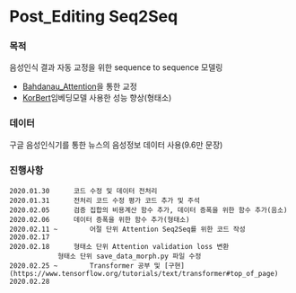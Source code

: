 # Post_Editing Seq2Seq
### 목적

음성인식 결과 자동 교정을 위한 sequence to sequence 모델링

- [Bahdanau_Attention](https://www.tensorflow.org/tutorials/text/nmt_with_attention )을 통한 교정
- [KorBert](http://aiopen.etri.re.kr/service_dataset.php)임베딩모델 사용한 성능 향상(형태소)

### 데이터

구글 음성인식기를 통한 뉴스의 음성정보 데이터 사용(9.6만 문장)

### 진행사항

```
2020.01.30		코드 수정 및 데이터 전처리
2020.01.31		전처리 코드 수정 평가 코드 추가 및 주석
2020.02.05		검증 집합의 비용계산 함수 추가, 데이터 증폭을 위한 함수 추가(음소)
2020.02.06		데이터 증폭을 위한 함수 추가(형태소)
2020.02.11 ~		어절 단위 Attention Seq2Seq를 위한 코드 작성
2020.02.17
2020.02.18		형태소 단위 Attention validation loss 변환
			형태소 단위 save_data_morph.py 파일 수정
2020.02.25 ~ 		Transformer 공부 및 [구현](https://www.tensorflow.org/tutorials/text/transformer#top_of_page)
2020.02.28
```

